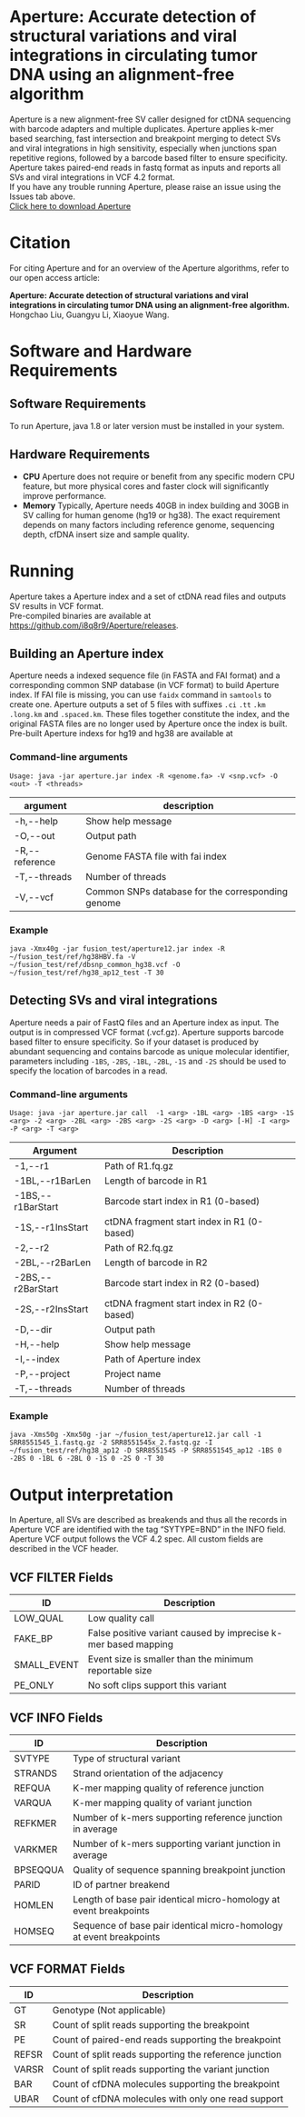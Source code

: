 # Aperture:  Accurate detection of structural variations and viral integrations in circulating tumor DNA using an alignment-free algorithm

Aperture is a new alignment-free SV caller designed for ctDNA sequencing with barcode adapters and multiple duplicates. Aperture applies k-mer based searching, fast intersection and breakpoint merging to detect SVs and viral integrations in high sensitivity, especially when junctions span repetitive regions, followed by a barcode based filter to ensure specificity. Aperture takes paired-end reads in fastq format as inputs and reports all SVs and viral integrations in VCF 4.2 format.  
If you have any trouble running Aperture, please raise an issue using the Issues tab above.  
[Click here to download Aperture](https://github.com/i8q8r9/Aperture/releases)

# Citation
For citing Aperture and for an overview of the Aperture algorithms, refer to our open access article:  

**Aperture: Accurate detection of structural variations and viral integrations in circulating tumor DNA using an alignment-free algorithm.**
Hongchao Liu, Guangyu Li, Xiaoyue Wang.

# Software and Hardware Requirements
## Software Requirements
To run Aperture, java 1.8 or later version must be installed in your system.
## Hardware Requirements
* **CPU** Aperture does not require or benefit from any specific modern CPU feature, but more physical cores and faster clock will significantly improve performance.
* **Memory** Typically, Aperture needs 40GB in index building and 30GB in SV calling for human genome (hg19 or hg38). The exact requirement depends on many factors including reference genome, sequencing depth, cfDNA insert size and sample quality.

# Running
Aperture takes a Aperture index and a set of ctDNA read files and outputs SV results in VCF format.  
Pre-compiled binaries are available at https://github.com/i8q8r9/Aperture/releases. 

## Building an Aperture index
Aperture needs a indexed sequence file (in FASTA and FAI format) and a corresponding common SNP database (in VCF format) to build Aperture index. If FAI file is missing, you can use `faidx` command in `samtools` to create one. Aperture outputs a set of 5 files with suffixes `.ci` `.tt` `.km` `.long.km` and `.spaced.km`. These files together constitute the index, and the original FASTA files are no longer used by Aperture once the index is built.   
Pre-built Aperture indexs for hg19 and hg38 are available at
### Command-line arguments
```
Usage: java -jar aperture.jar index -R <genome.fa> -V <snp.vcf> -O <out> -T <threads>
```

argument|description
---|---
-h,--help|Show help message
-O,--out <arg>|Output path
-R,--reference <arg>|Genome FASTA file with fai index
-T,--threads <arg>|Number of threads
-V,--vcf <arg>|Common SNPs database for the corresponding genome

### Example
```
java -Xmx40g -jar fusion_test/aperture12.jar index -R ~/fusion_test/ref/hg38HBV.fa -V ~/fusion_test/ref/dbsnp_common_hg38.vcf -O ~/fusion_test/ref/hg38_ap12_test -T 30
```
## Detecting SVs and viral integrations

Aperture needs a pair of FastQ files and an Aperture index as input. The output is in compressed VCF format (.vcf.gz). Aperture supports barcode based filter to ensure specificity. So if your dataset is produced by abundant sequencing and contains barcode as unique molecular identifier, parameters including `-1BS`, `-2BS`, `-1BL`, `-2BL`, `-1S` and `-2S` should be used to specify the location of barcodes in a read.
### Command-line arguments
```
Usage: java -jar aperture.jar call  -1 <arg> -1BL <arg> -1BS <arg> -1S <arg> -2 <arg> -2BL <arg> -2BS <arg> -2S <arg> -D <arg> [-H] -I <arg> -P <arg> -T <arg>
```

Argument|Description
---|---
-1,--r1 <arg>|Path of R1.fq.gz
-1BL,--r1BarLen <arg>|Length of barcode in R1
-1BS,--r1BarStart <arg>|Barcode start index in R1 (0-based)
-1S,--r1InsStart <arg>|ctDNA fragment start index in R1 (0-based)
-2,--r2 <arg>|Path of R2.fq.gz
-2BL,--r2BarLen <arg>|Length of barcode in R2
-2BS,--r2BarStart <arg>|Barcode start index in R2 (0-based)
-2S,--r2InsStart <arg>|ctDNA fragment start index in R2 (0-based)
-D,--dir <arg>|Output path
-H,--help|Show help message
-I,--index <arg>|Path of Aperture index
-P,--project <arg>|Project name
-T,--threads <arg>|Number of threads
### Example
```
java -Xms50g -Xmx50g -jar ~/fusion_test/aperture12.jar call -1 SRR8551545_1.fastq.gz -2 SRR8551545x_2.fastq.gz -I ~/fusion_test/ref/hg38_ap12 -D SRR8551545 -P SRR8551545_ap12 -1BS 0 -2BS 0 -1BL 6 -2BL 0 -1S 0 -2S 0 -T 30
```

# Output interpretation
In Aperture, all SVs are described as breakends and thus all the records in Aperture VCF are identified with the tag “SYTYPE=BND” in the INFO field.  
Aperture VCF output follows the VCF 4.2 spec. All custom fields are described in the VCF header. 

## VCF FILTER Fields
ID | Description
------- | ---------
LOW_QUAL|Low quality call
FAKE_BP|False positive variant caused by imprecise k-mer based mapping
SMALL_EVENT|Event size is smaller than the minimum reportable size
PE_ONLY|No soft clips support this variant

## VCF INFO Fields
ID | Description
------- | ---------
SVTYPE|Type of structural variant
STRANDS|Strand orientation of the adjacency
REFQUA|K-mer mapping quality of reference junction
VARQUA|K-mer mapping quality of variant junction
REFKMER|Number of k-mers supporting reference junction in average
VARKMER|Number of k-mers supporting variant junction in average
BPSEQQUA|Quality of sequence spanning breakpoint junction
PARID|ID of partner breakend
HOMLEN|Length of base pair identical micro-homology at event breakpoints
HOMSEQ|Sequence of base pair identical micro-homology at event breakpoints	

## VCF FORMAT Fields
ID | Description
------- | ---------
GT|Genotype (Not applicable)
SR|Count of split reads supporting the breakpoint
PE|Count of paired-end reads supporting the breakpoint
REFSR|Count of split reads supporting the reference junction
VARSR|Count of split reads supporting the variant junction
BAR|Count of cfDNA molecules supporting the breakpoint
UBAR|Count of cfDNA molecules with only one read support